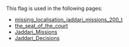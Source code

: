 This flag is used in the following pages:
 - [missing_localisation_jaddari_missions_200_t](../events/missing_localisation_jaddari_missions_200_t.md)
 - [the_seat_of_the_court](../events/the_seat_of_the_court.md)
 - [Jaddari_Missions](../missions/Jaddari_Missions.md)
 - [Jaddari_Decisions](../decisions/Jaddari_Decisions.md)
